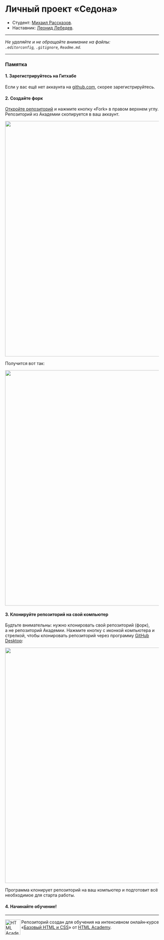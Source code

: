 # Личный проект «Седона»

* Студент: [Михаил Рассказов](https://htmlacademy.ru/profile/id92609).
* Наставник: [Леонид Лебедев](https://htmlacademy.ru/profile/id67135).

---

_Не удаляйте и не обращайте внимание на файлы:_<br>
_`.editorconfig`, `.gitignore`, `Readme.md`._

---

### Памятка

#### 1. Зарегистрируйтесь на Гитхабе

Если у вас ещё нет аккаунта на [github.com](https://github.com/join), скорее зарегистрируйтесь.

#### 2. Создайте форк

[Откройте репозиторий](https://github.com/htmlacademy-htmlcss/92609-sedona) и нажмите кнопку «Fork» в правом верхнем углу. Репозиторий из Академии скопируется в ваш аккаунт.

<img width="769" alt="" src="https://cloud.githubusercontent.com/assets/10909/12391953/69fd1f32-bdfc-11e5-8430-361bff83b0f3.jpg">

Получится вот так:

<img width="769" alt="" src="https://cloud.githubusercontent.com/assets/10909/12391952/69fa8b8c-bdfc-11e5-80e0-ac781bfbfa90.jpg">

#### 3. Клонируйте репозиторий на свой компьютер

Будтьте внимательны: нужно клонировать свой репозиторий (форк), а не репозиторий Академии. Нажмите кнопку с иконкой компьютера и стрелкой, чтобы клонировать репозиторий через программу [GitHub Desktop](https://desktop.github.com):

<img width="769" alt="" src="https://cloud.githubusercontent.com/assets/10909/12391902/17d49924-bdfc-11e5-8864-05fbcbddbb90.jpg">

Программа клонирует репозиторий на ваш компьютер и подготовит всё необходимое для старта работы.

#### 4. Начинайте обучение!

---

<a href="https://htmlacademy.ru/intensive"><img align="left" width="50" height="50" alt="HTML Academy" src="https://up.htmlacademy.ru/static/img/intensive/htmlcss/logo-for-github.svg"></a>

Репозиторий создан для обучения на интенсивном онлайн‑курсе «[Базовый HTML и CSS](https://htmlacademy.ru/intensive)» от [HTML Academy](https://htmlacademy.ru).
